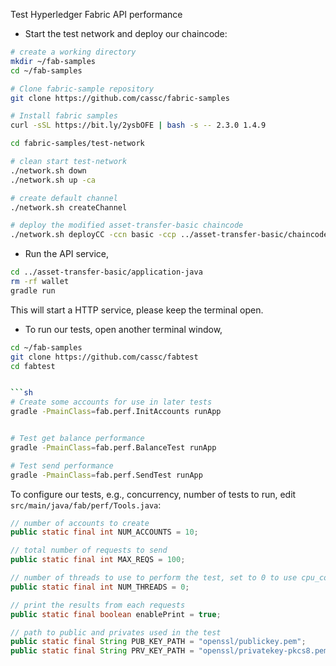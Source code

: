 Test Hyperledger Fabric API performance


* Start the test network and deploy our chaincode:

```sh
# create a working directory
mkdir ~/fab-samples
cd ~/fab-samples

# Clone fabric-sample repository
git clone https://github.com/cassc/fabric-samples

# Install fabric samples
curl -sSL https://bit.ly/2ysbOFE | bash -s -- 2.3.0 1.4.9

cd fabric-samples/test-network

# clean start test-network
./network.sh down
./network.sh up -ca

# create default channel
./network.sh createChannel

# deploy the modified asset-transfer-basic chaincode
./network.sh deployCC -ccn basic -ccp ../asset-transfer-basic/chaincode-java -ccl java
```



* Run the API service,

```sh
cd ../asset-transfer-basic/application-java
rm -rf wallet
gradle run
```

This will start a HTTP service, please keep the terminal open.


* To run our tests, open another terminal window,

```sh
cd ~/fab-samples
git clone https://github.com/cassc/fabtest
cd fabtest


```sh
# Create some accounts for use in later tests
gradle -PmainClass=fab.perf.InitAccounts runApp


# Test get balance performance
gradle -PmainClass=fab.perf.BalanceTest runApp

# Test send performance
gradle -PmainClass=fab.perf.SendTest runApp
```

To configure our tests, e.g., concurrency, number of tests to run, edit
`src/main/java/fab/perf/Tools.java`:

```java
// number of accounts to create
public static final int NUM_ACCOUNTS = 10;

// total number of requests to send
public static final int MAX_REQS = 100;

// number of threads to use to perform the test, set to 0 to use cpu_count
public static final int NUM_THREADS = 0;

// print the results from each requests
public static final boolean enablePrint = true;

// path to public and privates used in the test
public static final String PUB_KEY_PATH = "openssl/publickey.pem";
public static final String PRV_KEY_PATH = "openssl/privatekey-pkcs8.pem";
```
